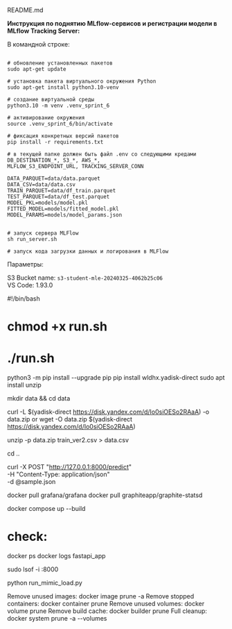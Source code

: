 README.md

**Инструкция по поднятию MLflow-сервисов и регистрации модели в MLflow Tracking Server:**    

В командной строке:    
```

# обновление установленных пакетов
sudo apt-get update    

# установка пакета виртуального окружения Python
sudo apt-get install python3.10-venv    

# создание виртуальной среды
python3.10 -m venv .venv_sprint_6  

# активирование окружения 
source .venv_sprint_6/bin/activate    

# фиксация конкретных версий пакетов
pip install -r requirements.txt    

# в текущей папке должен быть файл .env со следующими кредами
DB_DESTINATION_*, S3_*, AWS_*,
MLFLOW_S3_ENDPOINT_URL, TRACKING_SERVER_CONN

DATA_PARQUET=data/data.parquet
DATA_CSV=data/data.csv
TRAIN_PARQUET=data/df_train.parquet
TEST_PARQUET=data/df_test.parquet
MODEL_PKL=models/model.pkl
FITTED_MODEL=models/fitted_model.pkl
MODEL_PARAMS=models/model_params.json


# запуск сервера MLFlow
sh run_server.sh

# запуск кода загрузки данных и логирования в MLFlow
``` 
    
Параметры:    
    
S3 Bucket name: `s3-student-mle-20240325-4062b25c06`    
VS Code: 1.93.0


#!/bin/bash

# chmod +x run.sh
# ./run.sh

python3 -m pip install --upgrade pip
pip install wldhx.yadisk-direct
sudo apt install unzip

mkdir data && cd data

curl -L $(yadisk-direct https://disk.yandex.com/d/Io0siOESo2RAaA) -o data.zip
or
wget -O data.zip $(yadisk-direct https://disk.yandex.com/d/Io0siOESo2RAaA)

unzip -p data.zip train_ver2.csv > data.csv

cd ..

curl -X POST "http://127.0.0.1:8000/predict" \
     -H "Content-Type: application/json" \
     -d @sample.json


docker pull grafana/grafana
docker pull graphiteapp/graphite-statsd

docker compose up --build


# check:
docker ps
docker logs fastapi_app


sudo lsof -i :8000

python run_mimic_load.py



Remove unused images: docker image prune -a
Remove stopped containers: docker container prune
Remove unused volumes: docker volume prune
Remove build cache: docker builder prune
Full cleanup: docker system prune -a --volumes